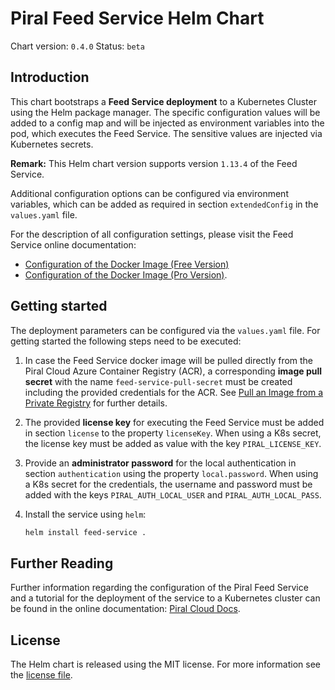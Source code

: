 # Piral Feed Service Helm Chart

Chart version: `0.4.0`
Status: `beta`

## Introduction

This chart bootstraps a **Feed Service deployment** to a Kubernetes Cluster using the Helm package manager. The specific configuration values will be added to a config map and will be injected as environment variables into the pod, which executes the Feed Service. The sensitive values are injected via Kubernetes secrets.

**Remark:** This Helm chart version supports version `1.13.4` of the Feed Service.

Additional configuration options can be configured via environment variables, which can be added as required in section `extendedConfig` in the `values.yaml` file.

For the description of all configuration settings, please visit the Feed Service online documentation: 
 - [Configuration of the Docker Image (Free Version)](https://docs.piral.cloud/setup/03-configuration-free)
 - [Configuration of the Docker Image (Pro Version)](https://docs.piral.cloud/setup/03-configuration-pro).

## Getting started

The deployment parameters can be configured via the `values.yaml` file. For getting started the following steps need to be executed:

1. In case the Feed Service docker image will be pulled directly from the Piral Cloud Azure Container Registry (ACR), a corresponding **image pull secret** with the name `feed-service-pull-secret` must be created including the provided credentials for the ACR. See [Pull an Image from a Private Registry](https://kubernetes.io/docs/tasks/configure-pod-container/pull-image-private-registry) for further details.

2. The provided **license key** for executing the Feed Service must be added in section `license` to the property `licenseKey`. When using a K8s secret, the license key must be added as value with the key `PIRAL_LICENSE_KEY`.

3. Provide an **administrator password** for the local authentication in section `authentication` using the property `local.password`. When using a K8s secret for the credentials, the username and password must be added with the keys `PIRAL_AUTH_LOCAL_USER` and `PIRAL_AUTH_LOCAL_PASS`.

4. Install the service using `helm`:

    ```sh
    helm install feed-service . 
    ```

## Further Reading

Further information regarding the configuration of the Piral Feed Service and a tutorial for the deployment of the service to a Kubernetes cluster can be found in the online documentation: [Piral Cloud Docs](https://docs.piral.cloud).

## License

The Helm chart is released using the MIT license. For more information see the [license file](./LICENSE).
